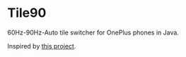# Tile90
60Hz-90Hz-Auto tile switcher for OnePlus phones in Java. 

Inspired by [this project](https://github.com/ti0ma/oneplus-screen-shortcut).
